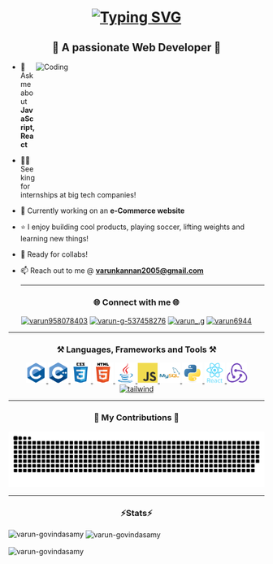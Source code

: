 
<h1 align="center"><a href="https://git.io/typing-svg"><img src="https://readme-typing-svg.herokuapp.com?font=Fira+Code&weight=700&pause=1000&center=true&vCenter=true&random=false&width=435&lines=Hello+There!%F0%9F%91%8B+I'm+Varun;Web+Developer!" alt="Typing SVG" /></a></h1>
<h2 align="center">🌟 A passionate <emp>Web Developer 🌟</emp></h3>
<img align = "right" alt = "Coding" width = "450" height = "250"  src = "https://camo.githubusercontent.com/deae7e77ed06c8409537b01cfa9fae37278f26e313b0aaf8983c6c41c6fc23dd/68747470733a2f2f63646e622e61727473746174696f6e2e636f6d2f702f6173736574732f696d616765732f696d616765732f3034382f3238322f3733332f6f726967696e616c2f6578636570747265612d67616d6572726f6f6d2d312d7265766973696f6e65642d302e6769663f31363439373631313035"/>

- 💬 Ask me about **JavaScript, React**
- 👨‍💻 Seeking for internships at big tech companies!
- 🛒 Currently working on an **e-Commerce website**
- ⭐ I enjoy building cool products, playing soccer, lifting weights and learning new things!
- 👯 Ready for collabs!
- 📫 Reach out to me @  **varunkannan2005@gmail.com**

  <hr width=  "100%" >

<h3 align="center"> 🌐 Connect with me 🌐</h3>
<p align="center">
<a href="https://twitter.com/varun958078403" target="blank"><img align="center" src="https://raw.githubusercontent.com/rahuldkjain/github-profile-readme-generator/master/src/images/icons/Social/twitter.svg" alt="varun958078403" height="30" width="40" /></a>
<a href="https://linkedin.com/in/varun-g-537458276" target="blank"><img align="center" src="https://raw.githubusercontent.com/rahuldkjain/github-profile-readme-generator/master/src/images/icons/Social/linked-in-alt.svg" alt="varun-g-537458276" height="30" width="40" /></a>
<a href="https://instagram.com/varun_.g" target="blank"><img align="center" src="https://raw.githubusercontent.com/rahuldkjain/github-profile-readme-generator/master/src/images/icons/Social/instagram.svg" alt="varun_.g" height="30" width="40" /></a>
<a href="https://discord.gg/varun6944" target="blank"><img align="center" src="https://raw.githubusercontent.com/rahuldkjain/github-profile-readme-generator/master/src/images/icons/Social/discord.svg" alt="varun6944" height="30" width="40" /></a>
</p>
 <hr width=  "100%" >
<h3 align="center">⚒️ Languages, Frameworks and Tools ⚒️</h3>
<p align="center"> <a href="https://www.cprogramming.com/" target="_blank" rel="noreferrer"> <img src="https://raw.githubusercontent.com/devicons/devicon/master/icons/c/c-original.svg" alt="c" width="40" height="40"/> </a> <a href="https://www.w3schools.com/cpp/" target="_blank" rel="noreferrer"> <img src="https://raw.githubusercontent.com/devicons/devicon/master/icons/cplusplus/cplusplus-original.svg" alt="cplusplus" width="40" height="40"/> </a> <a href="https://www.w3schools.com/css/" target="_blank" rel="noreferrer"> <img src="https://raw.githubusercontent.com/devicons/devicon/master/icons/css3/css3-original-wordmark.svg" alt="css3" width="40" height="40"/> </a> <a href="https://www.w3.org/html/" target="_blank" rel="noreferrer"> <img src="https://raw.githubusercontent.com/devicons/devicon/master/icons/html5/html5-original-wordmark.svg" alt="html5" width="40" height="40"/> </a> <a href="https://www.java.com" target="_blank" rel="noreferrer"> <img src="https://raw.githubusercontent.com/devicons/devicon/master/icons/java/java-original.svg" alt="java" width="40" height="40"/> </a> <a href="https://developer.mozilla.org/en-US/docs/Web/JavaScript" target="_blank" rel="noreferrer"> <img src="https://raw.githubusercontent.com/devicons/devicon/master/icons/javascript/javascript-original.svg" alt="javascript" width="40" height="40"/> </a> <a href="https://www.mysql.com/" target="_blank" rel="noreferrer"> <img src="https://raw.githubusercontent.com/devicons/devicon/master/icons/mysql/mysql-original-wordmark.svg" alt="mysql" width="40" height="40"/> </a> <a href="https://www.python.org" target="_blank" rel="noreferrer"> <img src="https://raw.githubusercontent.com/devicons/devicon/master/icons/python/python-original.svg" alt="python" width="40" height="40"/> </a> <a href="https://reactjs.org/" target="_blank" rel="noreferrer"> <img src="https://raw.githubusercontent.com/devicons/devicon/master/icons/react/react-original-wordmark.svg" alt="react" width="40" height="40"/> </a> <a href="https://redux.js.org" target="_blank" rel="noreferrer"> <img src="https://raw.githubusercontent.com/devicons/devicon/master/icons/redux/redux-original.svg" alt="redux" width="40" height="40"/> </a> <a href="https://tailwindcss.com/" target="_blank" rel="noreferrer"> <img src="https://www.vectorlogo.zone/logos/tailwindcss/tailwindcss-icon.svg" alt="tailwind" width="40" height="40"/> </a> </p>
 <hr width=  "100%" >
<h3 align="center">🐍 My Contributions 🐍</h3>

![snake gif](https://github.com/Varun-Govindasamy/Varun-Govindasamy/blob/output/github-contribution-grid-snake-dark.svg)

 <hr width=  "100%" >
<h3 align="center">⚡Stats⚡</h3>

<p><img align="left" src="https://github-readme-stats.vercel.app/api/top-langs?username=varun-govindasamy&show_icons=true&locale=en&layout=compact" alt="varun-govindasamy" /></p>

<p>&nbsp;<img align="center" src="https://github-readme-stats.vercel.app/api?username=varun-govindasamy&show_icons=true&locale=en" alt="varun-govindasamy" /></p>

<p><img align="center" src="https://github-readme-streak-stats.herokuapp.com/?user=varun-govindasamy&" alt="varun-govindasamy" /></p>

